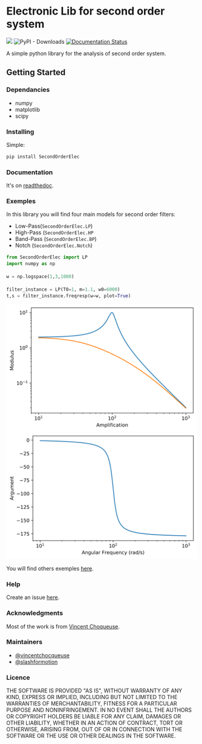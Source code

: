 # Electronic Lib for second order system

![](https://img.shields.io/travis/com/slashformotion/SecondOrderElec/master?label=test%20%28master%29) ![PyPI - Downloads](https://img.shields.io/pypi/dm/SecondOrderElec) [![Documentation Status](https://readthedocs.org/projects/secondorderelec/badge/?version=latest)](https://secondorderelec.readthedocs.io/en/latest/?badge=latest)


A simple python library for the analysis of second order system.

## Getting Started

### Dependancies

* numpy
* matplotlib
* scipy

### Installing

Simple:
```bash
pip install SecondOrderElec
```

### Documentation

It's on [readthedoc](https://secondorderelec.readthedocs.io/en/latest/).

### Exemples

In this library you will find four main models for second order filters: 

- Low-Pass(```SecondOrderElec.LP```)
- High-Pass (```SecondOrderElec.HP```
- Band-Pass (```SecondOrderElec.BP```)
- Notch (```SecondOrderElec.Notch```)

```Python
from SecondOrderElec import LP
import numpy as np

w = np.logspace(1,3,1000)

filter_instance = LP(T0=1, m=1.1, w0=6000)
t,s = filter_instance.freqresp(w=w, plot=True)
```
![Module](static/img/fresqresp_LP_module.svg) ![Argument](static/img/fresqresp_LP_arg.svg)



You will find others exemples [here](https://github.com/slashformotion/SecondOrderElec/tree/master/exemples).

### Help

Create an issue [here](https://github.com/slashformotion/SecondOrderElec/issues).

### Acknowledgments

Most of the work is from [Vincent Choqueuse](https://github.com/vincentchoqueuse).

### Maintainers

- [@vincentchocqueuse](https://github.com/vincentchoqueuse)
- [@slashformotion](https://github.com/slashformotion)

### Licence

THE SOFTWARE IS PROVIDED "AS IS", WITHOUT WARRANTY OF ANY KIND, EXPRESS OR
IMPLIED, INCLUDING BUT NOT LIMITED TO THE WARRANTIES OF MERCHANTABILITY,
FITNESS FOR A PARTICULAR PURPOSE AND NONINFRINGEMENT. IN NO EVENT SHALL THE
AUTHORS OR COPYRIGHT HOLDERS BE LIABLE FOR ANY CLAIM, DAMAGES OR OTHER
LIABILITY, WHETHER IN AN ACTION OF CONTRACT, TORT OR OTHERWISE, ARISING FROM,
OUT OF OR IN CONNECTION WITH THE SOFTWARE OR THE USE OR OTHER DEALINGS IN THE
SOFTWARE.
